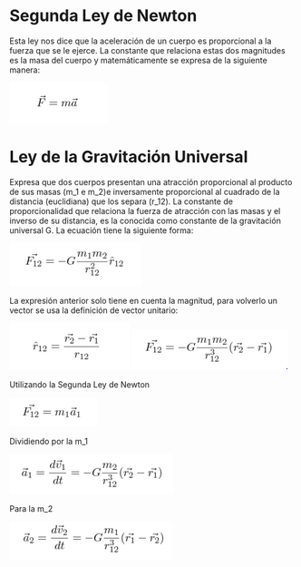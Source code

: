 # Segunda Ley de Newton

Esta ley nos dice que la aceleración de un cuerpo es proporcional a la fuerza que se le ejerce. La constante que relaciona estas dos magnitudes es la masa del cuerpo y matemáticamente se expresa de la siguiente manera:

![](1.PNG)

# Ley de la Gravitación Universal

Expresa que dos cuerpos presentan una atracción proporcional al producto de sus masas (m_1 e m_2)e inversamente proporcional al cuadrado de la distancia (euclidiana) que los separa (r_12). La constante de proporcionalidad que relaciona la fuerza de atracción con las masas y el inverso de su distancia, es la conocida como constante de la gravitación universal G. La ecuación tiene la siguiente forma:

![](2.PNG)

La expresión anterior solo tiene en cuenta la magnitud, para volverlo un vector se usa la definición de vector unitario:

![](3.PNG)
![](4.PNG)

Utilizando la Segunda Ley de Newton

![](5.PNG)

Dividiendo por la m_1

![](6.PNG)

Para la m_2

![](7.PNG)
